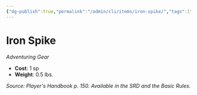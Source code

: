 ```yaml
---
{"dg-publish":true,"permalink":"/admin/cli/items/iron-spike/","tags":["compendium/src/5e/phb","item/gear"],"updated":"2025-01-11T15:32:17.723+00:00"}
---
```


# Iron Spike
*Adventuring Gear*  

- **Cost**: 1 sp
- **Weight**: 0.5 lbs.

*Source: Player's Handbook p. 150. Available in the SRD and the Basic Rules.*